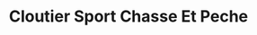 ---
title: "Cloutier Sport Chasse Et Peche"
url: /shawinigan/cloutier-sport-chasse-et-peche/
shop: hunting
---